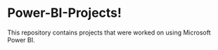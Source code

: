 # Power-BI-Projects!

This repository contains projects that were worked on using Microsoft Power BI.
